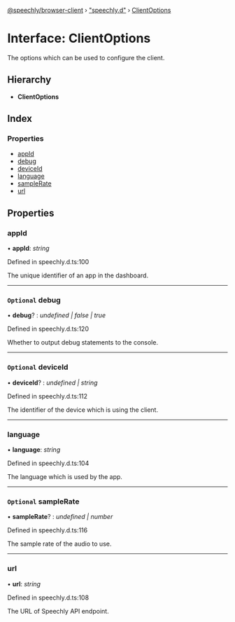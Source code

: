 [@speechly/browser-client](../README.md) › ["speechly.d"](../modules/_speechly_d_.md) › [ClientOptions](_speechly_d_.clientoptions.md)

# Interface: ClientOptions

The options which can be used to configure the client.

## Hierarchy

* **ClientOptions**

## Index

### Properties

* [appId](_speechly_d_.clientoptions.md#appid)
* [debug](_speechly_d_.clientoptions.md#optional-debug)
* [deviceId](_speechly_d_.clientoptions.md#optional-deviceid)
* [language](_speechly_d_.clientoptions.md#language)
* [sampleRate](_speechly_d_.clientoptions.md#optional-samplerate)
* [url](_speechly_d_.clientoptions.md#url)

## Properties

###  appId

• **appId**: *string*

Defined in speechly.d.ts:100

The unique identifier of an app in the dashboard.

___

### `Optional` debug

• **debug**? : *undefined | false | true*

Defined in speechly.d.ts:120

Whether to output debug statements to the console.

___

### `Optional` deviceId

• **deviceId**? : *undefined | string*

Defined in speechly.d.ts:112

The identifier of the device which is using the client.

___

###  language

• **language**: *string*

Defined in speechly.d.ts:104

The language which is used by the app.

___

### `Optional` sampleRate

• **sampleRate**? : *undefined | number*

Defined in speechly.d.ts:116

The sample rate of the audio to use.

___

###  url

• **url**: *string*

Defined in speechly.d.ts:108

The URL of Speechly API endpoint.
